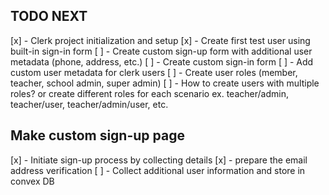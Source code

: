 ## TODO NEXT

[x] - Clerk project initialization and setup
[x]  - Create first test user using built-in sign-in form
[ ] - Create custom sign-up form with additional user metadata (phone, address, etc.)
[ ] - Create custom sign-in form
[ ] - Add custom user metadata for clerk users
[ ] - Create user roles (member, teacher, school admin, super admin)
[ ] - How to create users with multiple roles? or create different roles for each scenario
      ex. teacher/admin, teacher/user, teacher/admin/user, etc.

## Make custom sign-up page

[x] - Initiate sign-up process by collecting details
[x] - prepare the email address verification
[ ] - Collect additional user information and store in convex DB